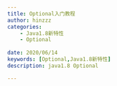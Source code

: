 ```yaml
---
title: Optional入门教程
author: hinzzz
categories: 
	- Java1.8新特性
	- Optional
	
date: 2020/06/14
keywords: [Optional,Java1.8新特性]
description: java1.8 Optional

---
```


### 